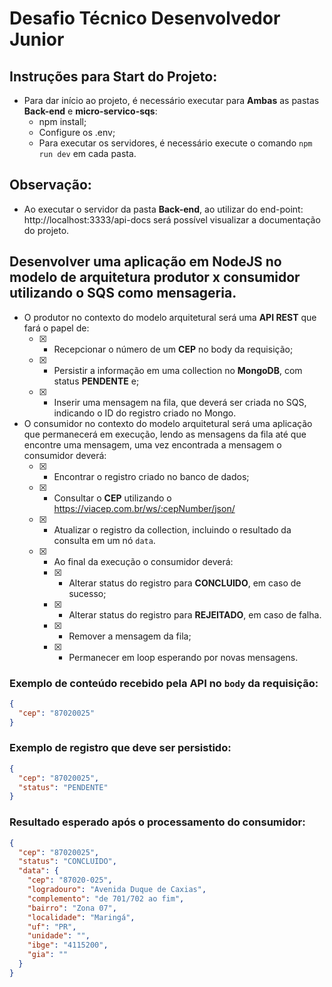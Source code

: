 # Desafio Técnico Desenvolvedor Junior

## Instruções para Start do Projeto:

- Para dar início ao projeto, é necessário executar para **Ambas** as pastas **Back-end** e **micro-servico-sqs**:
  - npm install;
  - Configure os .env;
  - Para executar os servidores, é necessário execute o comando `npm run dev` em cada pasta.

## Observação:

- Ao executar o servidor da pasta **Back-end**, ao utilizar do end-point: http://localhost:3333/api-docs será possível visualizar a documentação do projeto.

## Desenvolver uma aplicação em **NodeJS** no modelo de arquitetura **produtor x consumidor** utilizando o **SQS** como mensageria.

- O produtor no contexto do modelo arquitetural será uma **API REST** que fará o papel de:
  - [x] - Recepcionar o número de um **CEP** no body da requisição;
  - [x] - Persistir a informação em uma collection no **MongoDB**, com status **PENDENTE** e;
  - [x] - Inserir uma mensagem na fila, que deverá ser criada no SQS, indicando o ID do registro criado no Mongo.
- O consumidor no contexto do modelo arquitetural será uma aplicação que permanecerá em execução, lendo as mensagens da fila até que encontre uma mensagem, uma vez encontrada a mensagem o consumidor deverá:
  - [x] - Encontrar o registro criado no banco de dados;
  - [x] - Consultar o **CEP** utilizando o https://viacep.com.br/ws/:cepNumber/json/
  - [x] - Atualizar o registro da collection, incluindo o resultado da consulta em um nó `data`.
  - [x] - Ao final da execução o consumidor deverá:
    - [x] - Alterar status do registro para **CONCLUIDO**, em caso de sucesso;
    - [x] - Alterar status do registro para **REJEITADO**, em caso de falha.
    - [x] - Remover a mensagem da fila;
    - [x] - Permanecer em loop esperando por novas mensagens.

### Exemplo de conteúdo recebido pela API no `body` da requisição:

```json
{
  "cep": "87020025"
}
```

### Exemplo de registro que deve ser persistido:

```json
{
  "cep": "87020025",
  "status": "PENDENTE"
}
```

### Resultado esperado após o processamento do consumidor:

```json
{
  "cep": "87020025",
  "status": "CONCLUIDO",
  "data": {
    "cep": "87020-025",
    "logradouro": "Avenida Duque de Caxias",
    "complemento": "de 701/702 ao fim",
    "bairro": "Zona 07",
    "localidade": "Maringá",
    "uf": "PR",
    "unidade": "",
    "ibge": "4115200",
    "gia": ""
  }
}
```
